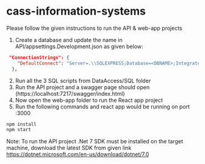 # cass-information-systems

Please follow the given instructions to run the API & web-app projects

1. Create a database and update the name in API/appsettings.Development.json as given below:

```json
 "ConnectionStrings": {
    "DefaultConnect": "Server=.\\SQLEXPRESS;Database=<DBNAME>;Integrated Security=true;TrustServerCertificate=True;"
  },
  ```
  
  2. Run all the 3 SQL scripts from DataAccess/SQL folder
  3. Run the API project and a swagger page should open (https://localhost:7217/swagger/index.html)
  4. Now open the web-app folder to run the React app project
  5. Run the following commands and react app would be running on port :3000

 ```bash
 npm install
 npm start
  ```
  
  Note: To run the API project .Net 7 SDK must be installed on the target machine, download the latest SDK from given link https://dotnet.microsoft.com/en-us/download/dotnet/7.0
